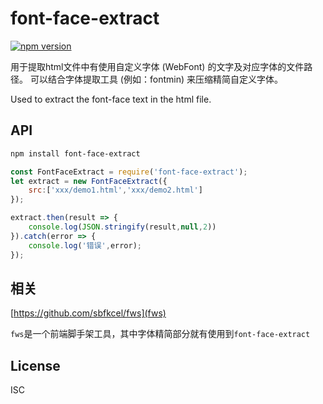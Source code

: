 # font-face-extract

[![npm version](https://badge.fury.io/js/font-face-extract.svg)](https://badge.fury.io/js/font-face-extract)

用于提取html文件中有使用自定义字体 (WebFont) 的文字及对应字体的文件路径。
可以结合字体提取工具 (例如：fontmin) 来压缩精简自定义字体。

Used to extract the font-face text in the html file.

## API
```bash
npm install font-face-extract
```

```javascript
const FontFaceExtract = require('font-face-extract');
let extract = new FontFaceExtract({
	src:['xxx/demo1.html','xxx/demo2.html']
});

extract.then(result => {
	console.log(JSON.stringify(result,null,2))
}).catch(error => {
	console.log('错误',error);
});
```

## 相关

[https://github.com/sbfkcel/fws](fws)

`fws`是一个前端脚手架工具，其中字体精简部分就有使用到`font-face-extract`

## License
ISC
